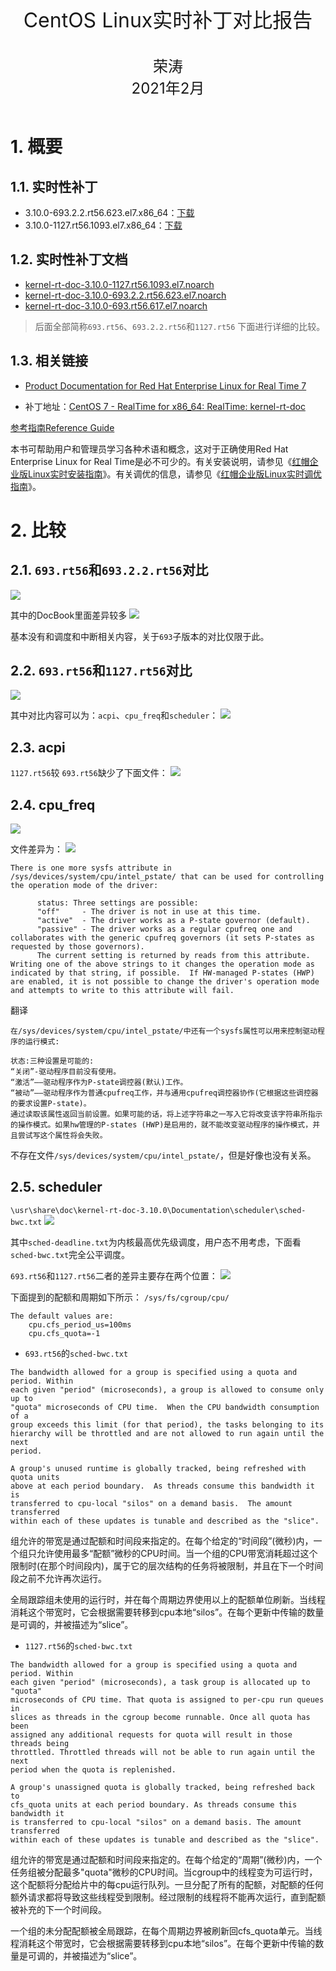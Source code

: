 <center><font size='6'>CentOS Linux实时补丁对比报告</font></center>
<br/>
<br/>
<center><font size='5'>荣涛</font></center>
<center><font size='5'>2021年2月</font></center>
<br/>

# 1. 概要

## 1.1. 实时性补丁


* 3.10.0-693.2.2.rt56.623.el7.x86_64：[下载](https://linuxsoft.cern.ch/cern/centos/7/rt/x86_64/Packages/kernel-rt-doc-3.10.0-693.2.2.rt56.623.el7.noarch.rpm)
* 3.10.0-1127.rt56.1093.el7.x86_64：[下载](https://linuxsoft.cern.ch/cern/centos/7/rt/x86_64/Packages/kernel-rt-doc-3.10.0-1127.rt56.1093.el7.noarch.rpm)

## 1.2. 实时性补丁文档


* [kernel-rt-doc-3.10.0-1127.rt56.1093.el7.noarch](https://linuxsoft.cern.ch/cern/centos/7/rt/x86_64/Packages/kernel-rt-doc-3.10.0-1127.rt56.1093.el7.noarch.rpm)
* [kernel-rt-doc-3.10.0-693.2.2.rt56.623.el7.noarch](https://linuxsoft.cern.ch/cern/centos/7/rt/x86_64/Packages/kernel-rt-doc-3.10.0-693.2.2.rt56.623.el7.noarch.rpm)
* [kernel-rt-doc-3.10.0-693.rt56.617.el7.noarch](https://linuxsoft.cern.ch/cern/centos/7/rt/x86_64/Packages/kernel-rt-doc-3.10.0-693.rt56.617.el7.noarch.rpm)

>后面全部简称`693.rt56`、`693.2.2.rt56`和`1127.rt56`
>下面进行详细的比较。

## 1.3. 相关链接


* [Product Documentation for Red Hat Enterprise Linux for Real Time 7](https://access.redhat.com/documentation/en-us/red_hat_enterprise_linux_for_real_time/7/)

* 补丁地址：[CentOS 7 - RealTime for x86_64: RealTime: kernel-rt-doc](https://linuxsoft.cern.ch/cern/centos/7/rt/x86_64/repoview/kernel-rt-doc.html)

[参考指南Reference Guide](https://access.redhat.com/documentation/en-us/red_hat_enterprise_linux_for_real_time/7/html/reference_guide/)

本书可帮助用户和管理员学习各种术语和概念，这对于正确使用Red Hat Enterprise Linux for Real Time是必不可少的。有关安装说明，请参见《[红帽企业版Linux实时安装指南](https://access.redhat.com/documentation/en-US/Red_Hat_Enterprise_Linux_for_Real_Time/7/html/Installation_Guide/index.html)》。有关调优的信息，请参见《[红帽企业版Linux实时调优指南](https://access.redhat.com/documentation/en-US/Red_Hat_Enterprise_Linux_for_Real_Time/7/html/Tuning_Guide/index.html)》。


# 2. 比较
## 2.1. `693.rt56`和`693.2.2.rt56`对比
![](_v_images/20210225100745503_31.png)

其中的DocBook里面差异较多
![](_v_images/20210225100907624_6412.png)

基本没有和调度和中断相关内容，关于`693`子版本的对比仅限于此。



## 2.2. `693.rt56`和`1127.rt56`对比

![](_v_images/20210225102753752_18077.png)

其中对比内容可以为：`acpi`、`cpu_freq`和`scheduler`：
![](_v_images/20210225102921447_846.png)

## 2.3. acpi
`1127.rt56`较 `693.rt56`缺少了下面文件：
![](_v_images/20210225103049438_12730.png)

## 2.4. cpu_freq

![](_v_images/20210225103207671_6887.png)

文件差异为：
![](_v_images/20210225103340895_23614.png)

```
There is one more sysfs attribute in /sys/devices/system/cpu/intel_pstate/ that can be used for controlling the operation mode of the driver:

      status: Three settings are possible:
      "off"     - The driver is not in use at this time.
      "active"  - The driver works as a P-state governor (default).
      "passive" - The driver works as a regular cpufreq one and collaborates with the generic cpufreq governors (it sets P-states as requested by those governors).
      The current setting is returned by reads from this attribute.  Writing one of the above strings to it changes the operation mode as indicated by that string, if possible.  If HW-managed P-states (HWP) are enabled, it is not possible to change the driver's operation mode and attempts to write to this attribute will fail.
```
翻译
```
在/sys/devices/system/cpu/intel_pstate/中还有一个sysfs属性可以用来控制驱动程序的运行模式:

状态:三种设置是可能的:
“关闭”-驱动程序目前没有使用。
“激活”——驱动程序作为P-state调控器(默认)工作。
“被动”——驱动程序作为普通cpufreq工作，并与通用cpufreq调控器协作(它根据这些调控器的要求设置P-state)。
通过读取该属性返回当前设置。如果可能的话，将上述字符串之一写入它将改变该字符串所指示的操作模式。如果hw管理的P-states (HWP)是启用的，就不能改变驱动程序的操作模式，并且尝试写这个属性将会失败。
```
不存在文件`/sys/devices/system/cpu/intel_pstate/`，但是好像也没有关系。

## 2.5. scheduler
`\usr\share\doc\kernel-rt-doc-3.10.0\Documentation\scheduler\sched-bwc.txt`
![](_v_images/20210225105717982_28962.png)

其中`sched-deadline.txt`为内核最高优先级调度，用户态不用考虑，下面看`sched-bwc.txt`完全公平调度。

`693.rt56`和`1127.rt56`二者的差异主要存在两个位置：
![](_v_images/20210225105939758_480.png)

下面提到的配额和周期如下所示：
`/sys/fs/cgroup/cpu/`
```
The default values are:
	cpu.cfs_period_us=100ms
	cpu.cfs_quota=-1
```

* `693.rt56`的`sched-bwc.txt`

```
The bandwidth allowed for a group is specified using a quota and period. Within
each given "period" (microseconds), a group is allowed to consume only up to
"quota" microseconds of CPU time.  When the CPU bandwidth consumption of a
group exceeds this limit (for that period), the tasks belonging to its
hierarchy will be throttled and are not allowed to run again until the next
period.

A group's unused runtime is globally tracked, being refreshed with quota units
above at each period boundary.  As threads consume this bandwidth it is
transferred to cpu-local "silos" on a demand basis.  The amount transferred
within each of these updates is tunable and described as the "slice".
```
组允许的带宽是通过配额和时间段来指定的。在每个给定的“时间段”(微秒)内，一个组只允许使用最多“配额”微秒的CPU时间。当一个组的CPU带宽消耗超过这个限制时(在那个时间段内)，属于它的层次结构的任务将被限制，并且在下一个时间段之前不允许再次运行。

全局跟踪组未使用的运行时，并在每个周期边界使用以上的配额单位刷新。当线程消耗这个带宽时，它会根据需要转移到cpu本地“silos”。在每个更新中传输的数量是可调的，并被描述为“slice”。

* `1127.rt56`的`sched-bwc.txt`

```
The bandwidth allowed for a group is specified using a quota and period. Within
each given "period" (microseconds), a task group is allocated up to "quota"
microseconds of CPU time. That quota is assigned to per-cpu run queues in
slices as threads in the cgroup become runnable. Once all quota has been
assigned any additional requests for quota will result in those threads being
throttled. Throttled threads will not be able to run again until the next
period when the quota is replenished.

A group's unassigned quota is globally tracked, being refreshed back to
cfs_quota units at each period boundary. As threads consume this bandwidth it
is transferred to cpu-local "silos" on a demand basis. The amount transferred
within each of these updates is tunable and described as the "slice".
```

组允许的带宽是通过配额和时间段来指定的。在每个给定的“周期”(微秒)内，一个任务组被分配最多"quota"微秒的CPU时间。当cgroup中的线程变为可运行时，这个配额将分配给片中的每cpu运行队列。一旦分配了所有的配额，对配额的任何额外请求都将导致这些线程受到限制。经过限制的线程将不能再次运行，直到配额被补充的下一个时间段。

一个组的未分配配额被全局跟踪，在每个周期边界被刷新回cfs_quota单元。当线程消耗这个带宽时，它会根据需要转移到cpu本地“silos”。在每个更新中传输的数量是可调的，并被描述为“slice”。








